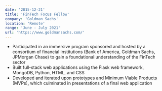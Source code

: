 ```yaml
---
date: '2015-12-21'
title: 'FinTech Focus Fellow'
company: 'Goldman Sachs'
location: 'Remote'
range: 'June - July 2021'
url: 'https://www.goldmansachs.com/'
---
```


- Participated in an immersive program sponsored and hosted by a consortium of financial institutions (Bank of America, Goldman Sachs, JPMorgan Chase) to gain a foundational understanding of the FinTech sector
- Built full-stack web applications using the Flask web framework, MongoDB, Python, HTML, and CSS
- Developed and iterated upon prototypes and Minimum Viable Products (MVPs), which culminated in presentations of a final web application
